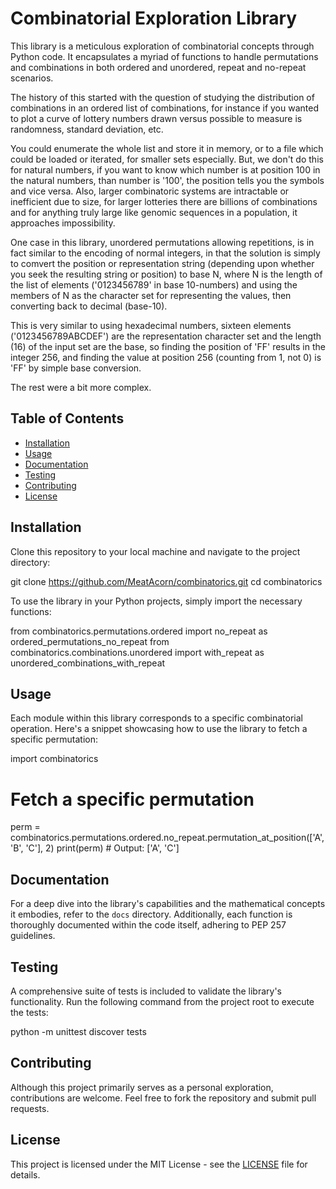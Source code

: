 
# Combinatorial Exploration Library

This library is a meticulous exploration of combinatorial concepts through Python code. It encapsulates a myriad of functions to handle permutations and combinations in both ordered and unordered, repeat and no-repeat scenarios.

The history of this started with the question of studying the distribution of combinations in an ordered list of combinations, for instance if you wanted to plot a curve of lottery numbers drawn versus possible to measure is randomness, standard deviation, etc. 

You could enumerate the whole list and store it in memory, or to a file which could be loaded or iterated, for smaller sets especially. But, we don't do this for natural numbers, if you want to know which number is at position 100 in the natural numbers, than number is '100', the position tells you the symbols and vice versa. Also, larger combinatoric systems are intractable or inefficient due to size, for larger lotteries there are billions of combinations and for anything truly large like genomic sequences in a population, it approaches impossibility. 

One case in this library, unordered permutations allowing repetitions, is in fact similar to the encoding of normal integers, in that the solution is simply to comvert the position or representation string (depending upon whether you seek the resulting string or position) to base N, where N is the length of the list of elements ('0123456789' in base 10-numbers) and using the members of N as the character set for representing the values, then converting back to decimal (base-10). 

This is very similar to using hexadecimal numbers, sixteen elements ('0123456789ABCDEF') are the representation character set and the length (16) of the input set are the base, so finding the position of 'FF' results in the integer 256, and finding the value at position 256 (counting from 1, not 0) is 'FF' by simple base conversion. 

The rest were a bit more complex. 

## Table of Contents

- [Installation](#installation)
- [Usage](#usage)
- [Documentation](#documentation)
- [Testing](#testing)
- [Contributing](#contributing)
- [License](#license)

## Installation

Clone this repository to your local machine and navigate to the project directory:

git clone https://github.com/MeatAcorn/combinatorics.git
cd combinatorics


To use the library in your Python projects, simply import the necessary functions:

from combinatorics.permutations.ordered import no_repeat as ordered_permutations_no_repeat
from combinatorics.combinations.unordered import with_repeat as unordered_combinations_with_repeat

## Usage

Each module within this library corresponds to a specific combinatorial operation. Here's a snippet showcasing how to use the library to fetch a specific permutation:

import combinatorics

# Fetch a specific permutation
perm = combinatorics.permutations.ordered.no_repeat.permutation_at_position(['A', 'B', 'C'], 2)
print(perm)  # Output: ['A', 'C']

## Documentation

For a deep dive into the library's capabilities and the mathematical concepts it embodies, refer to the `docs` directory. Additionally, each function is thoroughly documented within the code itself, adhering to PEP 257 guidelines.

## Testing

A comprehensive suite of tests is included to validate the library's functionality. Run the following command from the project root to execute the tests:

python -m unittest discover tests

## Contributing

Although this project primarily serves as a personal exploration, contributions are welcome. Feel free to fork the repository and submit pull requests.

## License

This project is licensed under the MIT License - see the [LICENSE](LICENSE) file for details.

